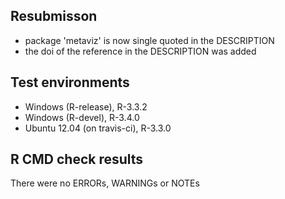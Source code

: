 Resubmisson
-----------

-   package 'metaviz' is now single quoted in the DESCRIPTION
-   the doi of the reference in the DESCRIPTION was added

Test environments
-----------------

-   Windows (R-release), R-3.3.2
-   Windows (R-devel), R-3.4.0
-   Ubuntu 12.04 (on travis-ci), R-3.3.0

R CMD check results
-------------------

There were no ERRORs, WARNINGs or NOTEs
